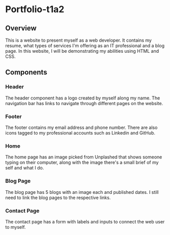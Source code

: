 # Portfolio-t1a2

## Overview
This is a website to present myself as a web developer. It contains my resume, what types of services I'm offering as an IT professional and a blog page. In this website, I will be demonstrating my abilities using HTML and CSS. 

## Components

### Header
The header component has a logo created by myself along my name. The navigation bar has links to navigate through different pages on the website.

### Footer
The footer contains my email address and phone number. There are also icons tagged to my professional accounts such as Linkedin and GitHub.

### Home
The home page has an image picked from Unplashed that shows someone typing on their computer, along with the image there's a small brief of my self and what I do.

### Blog Page
The blog page has 5 blogs with an image each and published dates. I still need to link the blog pages to the respective links.

### Contact Page
The contact page has a form with labels and inputs to connect the web user to myself.


